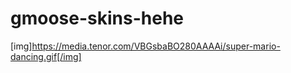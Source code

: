 # gmoose-skins-hehe















[img]https://media.tenor.com/VBGsbaBO280AAAAi/super-mario-dancing.gif[/img]
